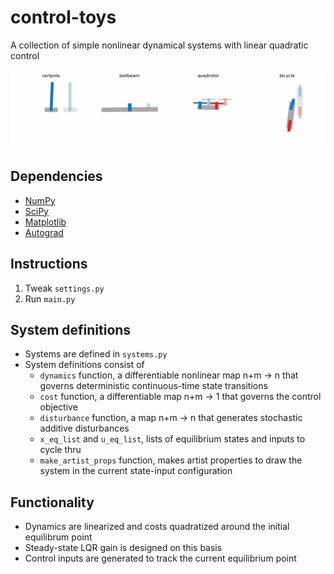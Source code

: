 # control-toys
 
A collection of simple nonlinear dynamical systems with linear quadratic control

![control-toys](gifs/disturb_true/all.gif)

## Dependencies
- [NumPy](https://numpy.org/)
- [SciPy](https://www.scipy.org/)
- [Matplotlib](https://matplotlib.org/)
- [Autograd](https://github.com/HIPS/autograd)

## Instructions
1. Tweak `settings.py`
2. Run `main.py`

## System definitions
- Systems are defined in `systems.py`
- System definitions consist of
  - `dynamics` function, a differentiable nonlinear map n+m → n that governs deterministic continuous-time state transitions
  - `cost` function, a differentiable map n+m → 1 that governs the control objective
  - `disturbance` function, a map n+m → n that generates stochastic additive disturbances
  - `x_eq_list` and `u_eq_list`, lists of equilibrium states and inputs to cycle thru
  - `make_artist_props` function, makes artist properties to draw the system in the current state-input configuration

## Functionality
- Dynamics are linearized and costs quadratized around the initial equilibrum point
- Steady-state LQR gain is designed on this basis
- Control inputs are generated to track the current equilibrium point
